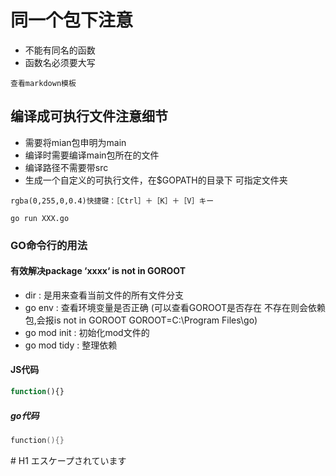 # 同一个包下注意

* 不能有同名的函数
* 函数名必须要大写

``
查看markdown模板
``

## 编译成可执行文件注意细节

* 需要将mian包申明为main
* 编译时需要编译main包所在的文件
* 编译路径不需要带src
* 生成一个自定义的可执行文件，在$GOPATH的目录下 可指定文件夹

```检索栏中输入： > markdown open
rgba(0,255,0,0.4)快捷键：［Ctrl］＋［K］＋［V］キー
```

`go run XXX.go`

### GO命令行的用法

#### 有效解决package ‘xxxx‘ is not in GOROOT

* dir : 是用来查看当前文件的所有文件分支
* go env : 查看环境变量是否正确 (可以查看GOROOT是否存在 不存在则会依赖包,会报is not in GOROOT  GOROOT=C:\Program Files\go)
* go mod init : 初始化mod文件的
* go mod tidy : 整理依赖

#### JS代码

```javascript
function(){}

```

##### go代码

```go
function(){}
```

\# H1 エスケープされています

